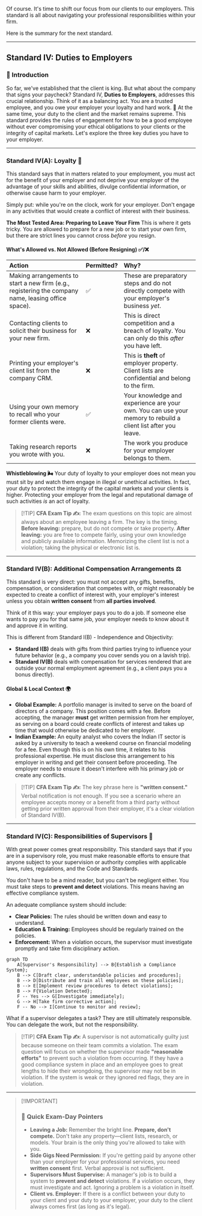 Of course. It's time to shift our focus from our clients to our employers. This standard is all about navigating your professional responsibilities within your firm.

Here is the summary for the next standard.

-----

## Standard IV: Duties to Employers

### 🎯 Introduction

So far, we've established that the client is king. But what about the company that signs your paycheck? Standard IV, **Duties to Employers**, addresses this crucial relationship. Think of it as a balancing act. You are a trusted employee, and you owe your employer your loyalty and hard work. 🏢 At the same time, your duty to the client and the market remains supreme. This standard provides the rules of engagement for how to be a good employee without ever compromising your ethical obligations to your clients or the integrity of capital markets. Let's explore the three key duties you have to your employer.

-----

### Standard IV(A): Loyalty 🤔

This standard says that in matters related to your employment, you must act for the benefit of your employer and not deprive your employer of the advantage of your skills and abilities, divulge confidential information, or otherwise cause harm to your employer.

Simply put: while you're on the clock, work for your employer. Don't engage in any activities that would create a conflict of interest with their business.

**The Most Tested Area: Preparing to Leave Your Firm**
This is where it gets tricky. You are allowed to prepare for a new job or to start your own firm, but there are strict lines you cannot cross *before* you resign.

<!-- tabs:start -->

#### **What's Allowed vs. Not Allowed (Before Resigning) ✅/❌**

| Action | Permitted? | Why? |
| :--- | :--- | :--- |
| Making arrangements to start a new firm (e.g., registering the company name, leasing office space). | ✅ | These are preparatory steps and do not directly compete with your employer's business *yet*. |
| Contacting clients to solicit their business for your new firm. | ❌ | This is direct competition and a breach of loyalty. You can only do this *after* you have left. |
| Printing your employer's client list from the company CRM. | ❌ | This is **theft** of employer property. Client lists are confidential and belong to the firm. |
| Using your own memory to recall who your former clients were. | ✅ | Your knowledge and experience are your own. You can use your memory to rebuild a client list after you leave. |
| Taking research reports you wrote with you. | ❌ | The work you produce for your employer belongs to them. |

<!-- tabs:end -->

**Whistleblowing 🌬️**
Your duty of loyalty to your employer does not mean you must sit by and watch them engage in illegal or unethical activities. In fact, your duty to protect the integrity of the capital markets and your clients is higher. Protecting your employer from the legal and reputational damage of such activities *is* an act of loyalty.

> [\!TIP]
> **CFA Exam Tip ✍️:** The exam questions on this topic are almost always about an employee leaving a firm. The key is the timing. **Before leaving:** prepare, but do not compete or take property. **After leaving:** you are free to compete fairly, using your own knowledge and publicly available information. Memorizing the client list is not a violation; taking the physical or electronic list is.

-----

### Standard IV(B): Additional Compensation Arrangements ⚖️

This standard is very direct: you must not accept any gifts, benefits, compensation, or consideration that competes with, or might reasonably be expected to create a conflict of interest with, your employer's interest unless you obtain **written consent** from **all parties involved**.

Think of it this way: your employer pays you to do a job. If someone else wants to pay you for that same job, your employer needs to know about it and approve it in writing.

This is different from Standard I(B) - Independence and Objectivity:

  * **Standard I(B)** deals with gifts from third parties trying to influence your future behavior (e.g., a company you cover sends you on a lavish trip).
  * **Standard IV(B)** deals with compensation for services rendered that are outside your normal employment agreement (e.g., a client pays you a bonus directly).

<!-- tabs:start -->

#### **Global & Local Context 🌍**

  * **Global Example:** A portfolio manager is invited to serve on the board of directors of a company. This position comes with a fee. Before accepting, the manager **must** get written permission from her employer, as serving on a board could create conflicts of interest and takes up time that would otherwise be dedicated to her employer.
  * **Indian Example:** An equity analyst who covers the Indian IT sector is asked by a university to teach a weekend course on financial modeling for a fee. Even though this is on his own time, it relates to his professional expertise. He must disclose this arrangement to his employer in writing and get their consent before proceeding. The employer needs to ensure it doesn't interfere with his primary job or create any conflicts.

<!-- tabs:end -->

> [\!TIP]
> **CFA Exam Tip ✍️:** The key phrase here is **"written consent."** Verbal notification is not enough. If you see a scenario where an employee accepts money or a benefit from a third party without getting prior written approval from their employer, it's a clear violation of Standard IV(B).

-----

### Standard IV(C): Responsibilities of Supervisors 🎯

With great power comes great responsibility. This standard says that if you are in a supervisory role, you must make reasonable efforts to ensure that anyone subject to your supervision or authority complies with applicable laws, rules, regulations, and the Code and Standards.

You don't have to be a mind reader, but you can't be negligent either. You must take steps to **prevent and detect** violations. This means having an effective compliance system.

An adequate compliance system should include:

  * **Clear Policies:** The rules should be written down and easy to understand.
  * **Education & Training:** Employees should be regularly trained on the policies.
  * **Enforcement:** When a violation occurs, the supervisor must investigate promptly and take firm disciplinary action.

<!-- end list -->

```mermaid
graph TD
    A[Supervisor's Responsibility] --> B{Establish a Compliance System};
    B --> C[Draft clear, understandable policies and procedures];
    B --> D[Distribute and train all employees on these policies];
    B --> E[Implement review procedures to detect violations];
    B --> F{Violation Detected};
    F -- Yes --> G[Investigate immediately];
    G --> H[Take firm corrective action];
    F -- No --> I[Continue to monitor and review];
```

What if a supervisor delegates a task? They are still ultimately responsible. You can delegate the work, but not the responsibility.

> [\!TIP]
> **CFA Exam Tip ✍️:** A supervisor is not automatically guilty just because someone on their team commits a violation. The exam question will focus on whether the supervisor made **"reasonable efforts"** to prevent such a violation from occurring. If they have a good compliance system in place and an employee goes to great lengths to hide their wrongdoing, the supervisor may not be in violation. If the system is weak or they ignored red flags, they are in violation.

-----

> [\!IMPORTANT]
>
> ### 🎯 Quick Exam-Day Pointers
>
>   * **Leaving a Job:** Remember the bright line. **Prepare, don't compete.** Don't take any property—client lists, research, or models. Your brain is the only thing you're allowed to take with you.
>   * **Side Gigs Need Permission:** If you're getting paid by anyone other than your employer for your professional services, you need **written consent** first. Verbal approval is not sufficient.
>   * **Supervisors Must Supervise:** A manager's job is to build a system to **prevent and detect** violations. If a violation occurs, they must investigate and act. Ignoring a problem is a violation in itself.
>   * **Client vs. Employer:** If there is a conflict between your duty to your client and your duty to your employer, your duty to the client always comes first (as long as it's legal).